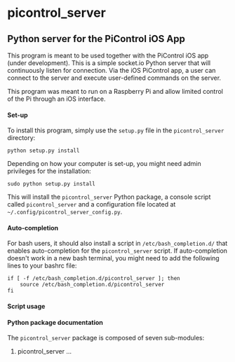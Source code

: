 # picontrol_server

## Python server for the PiControl iOS App

This program is meant to be used together with the PiControl iOS app (under development). This is a simple socket.io Python server that will continuously listen for connection. 
Via the iOS PiControl app, a user can connect to the server and execute user-defined commands on the server. 

This program was meant to run on a Raspberry Pi and allow limited control of the Pi through an iOS interface.

#### Set-up

To install this program, simply use the `setup.py` file in the `picontrol_server` directory:

    python setup.py install
    
Depending on how your computer is set-up, you might need admin privileges for the installation:

    sudo python setup.py install
    

This will install the `picontrol_server` Python package, a console script called `picontrol_server` and a configuration file located at `~/.config/picontrol_server_config.py`. 

#### Auto-completion

For bash users, it should also install a script in `/etc/bash_completion.d/` that enables auto-completion for the `picontrol_server` script. If auto-completion doesn't work in a new bash terminal, you might need to add the following lines to your bashrc file:

    if [ -f /etc/bash_completion.d/picontrol_server ]; then
        source /etc/bash_completion.d/picontrol_server
    fi

#### Script usage


#### Python package documentation

The `picontrol_server` package is composed of seven sub-modules:

1. picontrol_server
...
